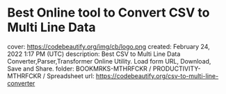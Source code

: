# Best Online tool to Convert CSV to Multi Line Data

cover: https://codebeautify.org/img/cb/logo.png
created: February 24, 2022 1:17 PM (UTC)
description: Best CSV to Multi Line Data Converter,Parser,Transformer Online Utility. Load form URL, Download, Save and Share.
folder: BOOKMRKS-MTHRFCKR / PRODUCTIVITY-MTHRFCKR / Spreadsheet
url: https://codebeautify.org/csv-to-multi-line-converter